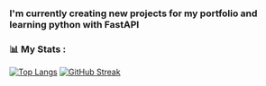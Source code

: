 

<div>
<h3 >I'm currently creating new projects for my portfolio and learning python with FastAPI</h3>
</div>






### 📊 My Stats :

[![Top Langs](https://github-readme-stats.vercel.app/api/top-langs/?username=massavalentina&theme=tokyonight)](https://github.com/anuraghazra/github-readme-stats)    [![GitHub Streak](http://github-readme-streak-stats.herokuapp.com?user=massavalentina&theme=onedark)](https://git.io/streak-stats)










